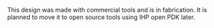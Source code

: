 This design was made with commercial tools and is in fabrication. It is planned to move it to open source tools using IHP open PDK later.